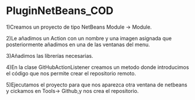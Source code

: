 # PluginNetBeans_COD

1)Creamos un proyecto de tipo NetBeans Module -> Module.

2)Le añadimos un Action con un nombre y una imagen asignada que posteriormente añadimos en una de las ventanas del menu.

3)Añadimos las librerías necesarias.

4)En la clase GitHubActionListener creamos un metodo donde introducimos el código que nos permite crear el repositorio remoto.

5)Ejecutamos el proyecto para que nos aparezca otra ventana de netbeans y cickamos en Tools-> Github,y nos crea el repositorio.
